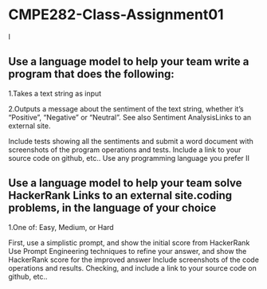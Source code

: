 # CMPE282-Class-Assignment01

I

## Use a language model to help your team write a program that does the following:

1.Takes a text string as input

2.Outputs a message about the sentiment of the text string, whether it’s “Positive”, “Negative” or “Neutral”. See also Sentiment AnalysisLinks to an external site.

Include tests showing all the sentiments and submit a word document with screenshots of the program operations and tests.
Include a link to your source code on github, etc..
Use any programming language you prefer
II 

## Use a language model to help your team solve HackerRank Links to an external site.coding problems, in the language of your choice

1.One of: Easy, Medium, or Hard

First, use a simplistic prompt, and show the initial score from HackerRank
Use Prompt Engineering techniques to refine your answer, and show the HackerRank score for the improved answer
Include screenshots of the code operations and results.
Checking, and include a link to your source code on github, etc..
